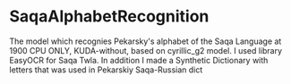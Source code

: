 # SaqaAlphabetRecognition
The model which recognies Pekarsky's alphabet of the Saqa Language at 1900
CPU ONLY, KUDA-without, based on cyrillic_g2 model. I used library EasyOCR for Saqa Twla. In addition I made a Synthetic Dictionary with letters that was used in Pekarskiy Saqa-Russian dict